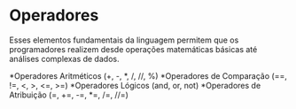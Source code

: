 # Operadores

Esses elementos fundamentais da linguagem permitem que os programadores realizem desde operações matemáticas básicas até análises complexas de dados.

*Operadores Aritméticos (+, -, *, /, //, %)
*Operadores de Comparação (==, !=, <, >, <=, >=)
*Operadores Lógicos (and, or, not)
*Operadores de Atribuição (=, +=, -=, *=, /=, //=)